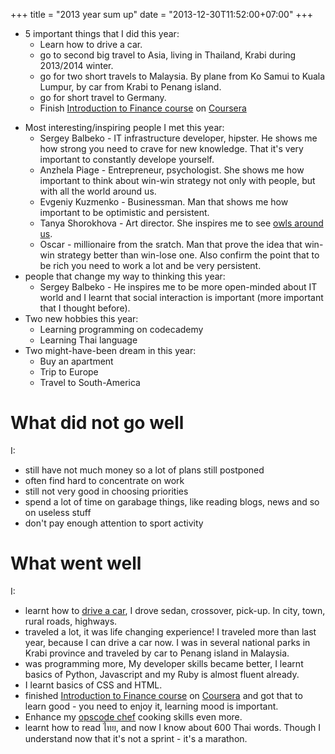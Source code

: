 +++
title = "2013 year sum up"
date = "2013-12-30T11:52:00+07:00"
+++

* 5 important things that I did this year: 
    * Learn how to drive a car.
    * go to second big travel to Asia, living in Thailand, Krabi during 2013/2014 winter.
    * go for two short travels to Malaysia. By plane from Ko Samui to Kuala Lumpur, by car from Krabi to Penang island.
    * go for short travel to Germany.
    * Finish [Introduction to Finance course](https://www.coursera.org/course/introfinance) on [Coursera](https://www.coursera.org/)

<!-- more -->

* Most interesting/inspiring people I met this year:
    * Sergey Balbeko - IT infrastructure developer, hipster. He shows me how strong you need to crave for new knowledge. That it's very important to constantly develope yourself.
    * Anzhela Piage - Entrepreneur, psychologist. She shows me how important to think about win-win strategy not only with people, but with all the world around us.
    * Evgeniy Kuzmenko - Businessman. Man that shows me how important to be optimistic and persistent.
    * Tanya Shorokhova - Art director. She inspires me to see [owls around us](/images/owl.jpg).
    * Oscar - millionaire from the sratch. Man that prove the idea that win-win strategy better than win-lose one. Also confirm the point that to be rich you need to work a lot and be very persistent.
* people that change my way to thinking this year:
    * Sergey Balbeko - He inspires me to be more open-minded about IT world and I learnt that social interaction is important (more important that I thought before).
* Two new hobbies this year:
    * Learning programming on codecademy
    * Learning Thai language
* Two might-have-been dream in this year:
    * Buy an apartment
    * Trip to Europe
    * Travel to South-America

# What did not go well

I:

  * still have not much money so a lot of plans still postponed
  * often find hard to concentrate on work
  * still not very good in choosing priorities
  * spend a lot of time on garabage things, like reading blogs, news and so on useless stuff
  * don't pay enough attention to sport activity

# What went well

I:

  * learnt how to [drive a car](/images/me_and_a_car.jpg), I drove sedan, crossover, pick-up. In city, town, rural roads, highways.
  * traveled a lot, it was life changing experience! I traveled more than last year, because I can drive a car now. I was in several national parks in Krabi province and traveled by car to Penang island in Malaysia.
  * was programming more, My developer skills became better, I learnt basics of Python, Javascript and my Ruby is almost fluent already.
  * I learnt basics of CSS and HTML.
  * finished [Introduction to Finance course](https://www.coursera.org/course/introfinance) on [Coursera](https://www.coursera.org/) and got that to learn good - you need to enjoy it, learning mood is important.
  * Enhance my [opscode chef](http://www.opscode.com/chef/) cooking skills even more.
  * learnt how to read ไทย, and now I know about 600 Thai words. Though I understand now that it's not a sprint - it's a marathon.

